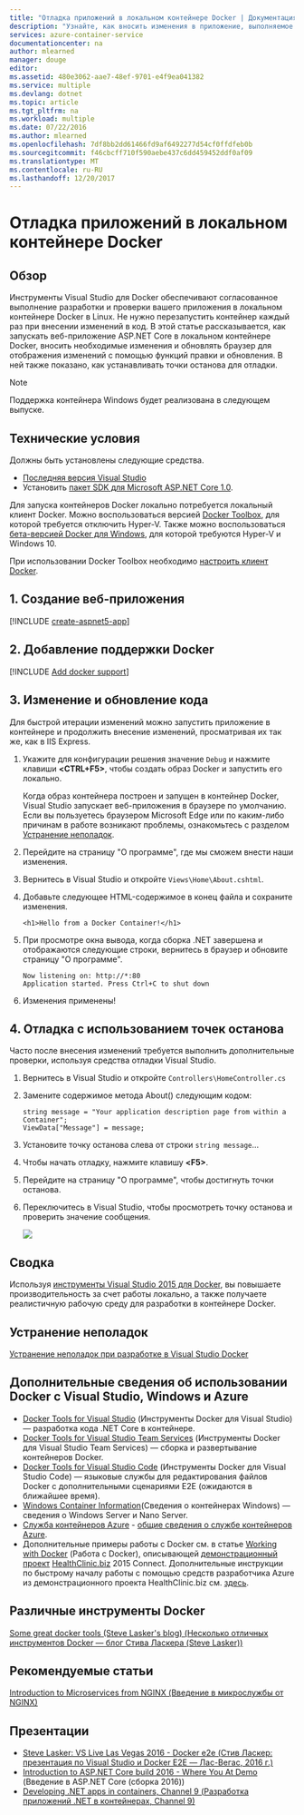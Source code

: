 ```yaml
---
title: "Отладка приложений в локальном контейнере Docker | Документация Майкрософт"
description: "Узнайте, как вносить изменения в приложение, выполняемое в локальном контейнере Docker, обновлять контейнер с помощью функций правки и обновления, а также устанавливать точки останова."
services: azure-container-service
documentationcenter: na
author: mlearned
manager: douge
editor: 
ms.assetid: 480e3062-aae7-48ef-9701-e4f9ea041382
ms.service: multiple
ms.devlang: dotnet
ms.topic: article
ms.tgt_pltfrm: na
ms.workload: multiple
ms.date: 07/22/2016
ms.author: mlearned
ms.openlocfilehash: 7df8bb2dd61466fd9af6492277d54cf0ffdfeb0b
ms.sourcegitcommit: f46cbcff710f590aebe437c6dd459452ddf0af09
ms.translationtype: MT
ms.contentlocale: ru-RU
ms.lasthandoff: 12/20/2017
---
```

# <a name="debugging-apps-in-a-local-docker-container"></a>Отладка приложений в локальном контейнере Docker
## <a name="overview"></a>Обзор
Инструменты Visual Studio для Docker обеспечивают согласованное выполнение разработки и проверки вашего приложения в локальном контейнере Docker в Linux.
Не нужно перезапустить контейнер каждый раз при внесении изменений в код.
В этой статье рассказывается, как запускать веб-приложение ASP.NET Core в локальном контейнере Docker, вносить необходимые изменения и обновлять браузер для отображения изменений с помощью функций правки и обновления.
В ней также показано, как устанавливать точки останова для отладки.

> [!NOTE]
> Поддержка контейнера Windows будет реализована в следующем выпуске.
>
>

## <a name="prerequisites"></a>Технические условия
Должны быть установлены следующие средства.

* [Последняя версия Visual Studio](https://www.visualstudio.com/downloads/)
* Установить [пакет SDK для Microsoft ASP.NET Core 1.0](https://go.microsoft.com/fwlink/?LinkID=809122).

Для запуска контейнеров Docker локально потребуется локальный клиент Docker.
Можно воспользоваться версией [Docker Toolbox](https://www.docker.com/products/docker-toolbox), для которой требуется отключить Hyper-V. Также можно воспользоваться [бета-версией Docker для Windows](https://www.docker.com/get-docker), для которой требуются Hyper-V и Windows 10.

При использовании Docker Toolbox необходимо [настроить клиент Docker](vs-azure-tools-docker-setup.md).

## <a name="1-create-a-web-app"></a>1. Создание веб-приложения
[!INCLUDE [create-aspnet5-app](../includes/create-aspnet5-app.md)]

## <a name="2-add-docker-support"></a>2. Добавление поддержки Docker
[!INCLUDE [Add docker support](../includes/vs-azure-tools-docker-add-docker-support.md)]

## <a name="3-edit-your-code-and-refresh"></a>3. Изменение и обновление кода
Для быстрой итерации изменений можно запустить приложение в контейнере и продолжить внесение изменений, просматривая их так же, как в IIS Express.

1. Укажите для конфигурации решения значение `Debug` и нажмите клавиши **&lt;CTRL+F5>**, чтобы создать образ Docker и запустить его локально.

    Когда образ контейнера построен и запущен в контейнер Docker, Visual Studio запускает веб-приложения в браузере по умолчанию.
    Если вы пользуетесь браузером Microsoft Edge или по каким-либо причинам в работе возникают проблемы, ознакомьтесь с разделом [Устранение неполадок](vs-azure-tools-docker-troubleshooting-docker-errors.md).
2. Перейдите на страницу "О программе", где мы сможем внести наши изменения.
3. Вернитесь в Visual Studio и откройте `Views\Home\About.cshtml`.
4. Добавьте следующее HTML-содержимое в конец файла и сохраните изменения.

    ```
    <h1>Hello from a Docker Container!</h1>
    ```
5. При просмотре окна вывода, когда сборка .NET завершена и отображаются следующие строки, вернитесь в браузер и обновите страницу "О программе".

   ```
   Now listening on: http://*:80
   Application started. Press Ctrl+C to shut down
   ```
6. Изменения применены!

## <a name="4-debug-with-breakpoints"></a>4. Отладка с использованием точек останова
Часто после внесения изменений требуется выполнить дополнительные проверки, используя средства отладки Visual Studio.

1. Вернитесь в Visual Studio и откройте `Controllers\HomeController.cs`
2. Замените содержимое метода About() следующим кодом:

   ```
   string message = "Your application description page from within a Container";
   ViewData["Message"] = message;
   ````
3. Установите точку останова слева от строки `string message`…
4. Чтобы начать отладку, нажмите клавишу **&lt;F5>**.
5. Перейдите на страницу "О программе", чтобы достигнуть точки останова.
6. Переключитесь в Visual Studio, чтобы просмотреть точку останова и проверить значение сообщения.

   ![][2]

## <a name="summary"></a>Сводка
Используя [инструменты Visual Studio 2015 для Docker](https://aka.ms/DockerToolsForVS), вы повышаете производительность за счет работы локально, а также получаете реалистичную рабочую среду для разработки в контейнере Docker.

## <a name="troubleshooting"></a>Устранение неполадок
[Устранение неполадок при разработке в Visual Studio Docker](vs-azure-tools-docker-troubleshooting-docker-errors.md)

## <a name="more-about-docker-with-visual-studio-windows-and-azure"></a>Дополнительные сведения об использовании Docker с Visual Studio, Windows и Azure
* [Docker Tools for Visual Studio](http://aka.ms/dockertoolsforvs) (Инструменты Docker для Visual Studio) — разработка кода .NET Core в контейнере.
* [Docker Tools for Visual Studio Team Services](http://aka.ms/dockertoolsforvsts) (Инструменты Docker для Visual Studio Team Services) — сборка и развертывание контейнеров Docker.
* [Docker Tools for Visual Studio Code](http://aka.ms/dockertoolsforvscode) (Инструменты Docker для Visual Studio Code) — языковые службы для редактирования файлов Docker с дополнительными сценариями E2E (ожидаются в ближайшее время).
* [Windows Container Information](http://aka.ms/containers)(Сведения о контейнерах Windows) — сведения о Windows Server и Nano Server.
* [Служба контейнеров Azure](https://azure.microsoft.com/services/container-service/)  -  [общие сведения о службе контейнеров Azure](http://aka.ms/AzureContainerService).
* Дополнительные примеры работы с Docker см. в статье [Working with Docker](https://github.com/Microsoft/HealthClinic.biz/wiki/Working-with-Docker) (Работа с Docker), описывающей [демонстрационный проект](https://blogs.msdn.microsoft.com/visualstudio/2015/12/08/connectdemos-2015-healthclinic-biz/) [HealthClinic.biz](https://github.com/Microsoft/HealthClinic.biz) 2015 Connect. Дополнительные инструкции по быстрому началу работы с помощью средств разработчика Azure из демонстрационного проекта HealthClinic.biz см. [здесь](https://github.com/Microsoft/HealthClinic.biz/wiki/Azure-Developer-Tools-Quickstarts).

## <a name="various-docker-tools"></a>Различные инструменты Docker
[Some great docker tools (Steve Lasker's blog) (Несколько отличных инструментов Docker — блог Стива Ласкера (Steve Lasker))](https://blogs.msdn.microsoft.com/stevelasker/2016/03/25/some-great-docker-tools/)

## <a name="good-articles"></a>Рекомендуемые статьи
[Introduction to Microservices from NGINX (Введение в микрослужбы от NGINX)](https://www.nginx.com/blog/introduction-to-microservices/)

## <a name="presentations"></a>Презентации
* [Steve Lasker: VS Live Las Vegas 2016 - Docker e2e (Стив Ласкер: презентация по Visual Studio и Docker E2E — Лас-Вегас, 2016 г.)](https://github.com/SteveLasker/Presentations/blob/master/VSLive2016/Vegas/)
* [Introduction to ASP.NET Core build 2016 - Where You At Demo](https://channel9.msdn.com/Events/Build/2016/B810) (Введение в ASP.NET Core (сборка 2016))
* [Developing .NET apps in containers, Channel 9 (Разработка приложений .NET в контейнерах, Channel 9)](https://blogs.msdn.microsoft.com/stevelasker/2016/02/19/developing-asp-net-apps-in-docker-containers/)

[2]: ./media/vs-azure-tools-docker-edit-and-refresh/breakpoint.png
